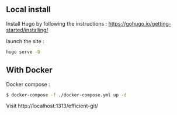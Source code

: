## Local install
Install Hugo by following the instructions :
https://gohugo.io/getting-started/installing/

launch the site :
```bash
hugo serve -D
```


## With Docker
Docker compose :
```bash
$ docker-compose -f ./docker-compose.yml up -d
```

Visit http://localhost:1313/efficient-git/